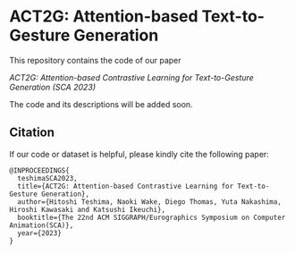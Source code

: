 # ACT2G: Attention-based Text-to-Gesture Generation

This repository contains the code of our paper

*ACT2G: Attention-based Contrastive Learning for Text-to-Gesture Generation (SCA 2023)*

The code and its descriptions will be added soon.

## Citation 

If our code or dataset is helpful, please kindly cite the following paper:
```
@INPROCEEDINGS{
  teshimaSCA2023,
  title={ACT2G: Attention-based Contrastive Learning for Text-to-Gesture Generation},
  author={Hitoshi Teshima, Naoki Wake, Diego Thomas, Yuta Nakashima, Hiroshi Kawasaki and Katsushi Ikeuchi},
  booktitle={The 22nd ACM SIGGRAPH/Eurographics Symposium on Computer Animation(SCA)},
  year={2023}
}
```
